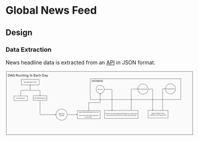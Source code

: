 # Global News Feed

## Design

### Data Extraction

News headline data is extracted from an [API](https://newsapi.org/) in JSON format.

![Alt text](https://github.com/ayeo144/Global-News-Feed/blob/main/docs/images/ETL_Architecture.png?raw=true)